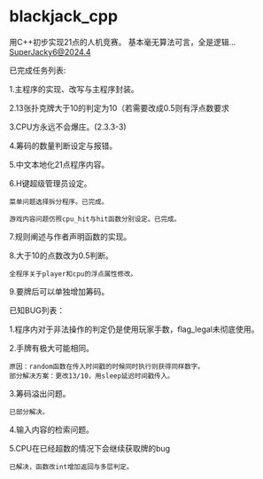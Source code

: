 # blackjack_cpp
用C++初步实现21点的人机竞赛。
基本毫无算法可言，全是逻辑...
SuperJacky6@2024.4


已完成任务列表:

1.主程序的实现、改写与主程序封装。

2.13张扑克牌大于10的判定为10（若需要改成0.5则有浮点数要求

3.CPU方永远不会爆庄。(2.3.3-3)

4.筹码的数量判断设定与报错。

5.中文本地化21点程序内容。

6.H键超级管理员设定。

	菜单问题选择拆分程序。已完成。
 
	游戏内容问题仿照cpu_hit与hit函数分别设定。已完成。
 
7.规则阐述与作者声明函数的实现。

8.大于10的点数改为0.5判断。

	全程序关于player和cpu的浮点属性修改。
 
9.要牌后可以单独增加筹码。


已知BUG列表：

1.程序内对于非法操作的判定仍是使用玩家手数，flag_legal未彻底使用。

2.手牌有极大可能相同。

	原因：random函数在传入时间戳的时候同时执行则获得同样数字。
	部分解决方案：更改13/10，用sleep延迟时间戳传入。
 
3.筹码溢出问题。

	已部分解决。
 
4.输入内容的检索问题。

5.CPU在已经超数的情况下会继续获取牌的bug

	已解决，函数改int增加返回与多层判定。
 

